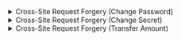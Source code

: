    <details>
        <summary>Cross-Site Request Forgery (Change Password)</summary>
    </details>
    <details>
        <summary>Cross-Site Request Forgery (Change Secret)</summary>
    </details>
    <details>
        <summary>Cross-Site Request Forgery (Transfer Amount)</summary>
    </details>   